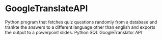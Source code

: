 # GoogleTranslateAPI
 Python program that fetches quiz questions randomly from a database and trankte the answers to a different language other than english and exports the output to a powerpoint slides.  Python SQL GoogleTranslator API
